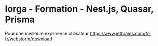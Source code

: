 # Iorga - Formation - Nest.js, Quasar, Prisma

Pour une meilleure expérience utilisateur https://www.jetbrains.com/fr-fr/webstorm/download
